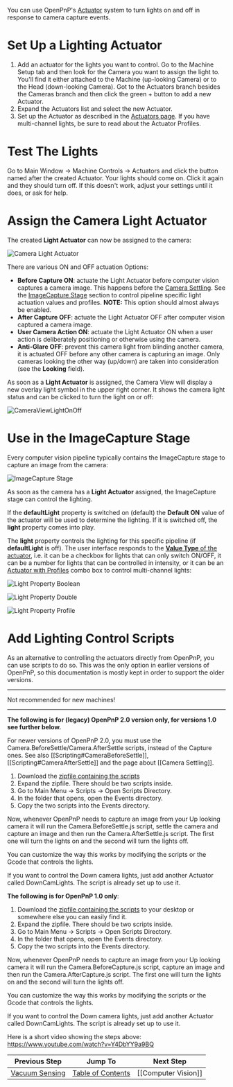 You can use OpenPnP's [Actuator](https://github.com/openpnp/openpnp/wiki/Setup-and-Calibration:-Actuators) system to turn lights on and off in response to camera capture events.

# Set Up a Lighting Actuator

1. Add an actuator for the lights you want to control. Go to the Machine Setup tab and then look for the Camera you want to assign the light to. You'll find it either attached to the Machine (up-looking Camera) or to the Head (down-looking Camera). Got to the Actuators branch besides the Cameras branch and then click the green + button to add a new Actuator.
2. Expand the Actuators list and select the new Actuator.
3. Set up the Actuator as described in the [Actuators page](https://github.com/openpnp/openpnp/wiki/Setup-and-Calibration:-Actuators). If you have multi-channel lights, be sure to read about the Actuator Profiles. 

# Test The Lights

Go to Main Window -> Machine Controls -> Actuators and click the button named after the created Actuator. Your lights should come on. Click it again and they should turn off. If this doesn't work, adjust your settings until it does, or ask for help.

# Assign the Camera Light Actuator

The created **Light Actuator** can now be assigned to the camera:

![Camera Light Actuator](https://user-images.githubusercontent.com/9963310/104466458-8db7b300-55b5-11eb-8674-b554fc44ce54.png)

There are various ON and OFF actuation Options:

* **Before Capture ON**: actuate the Light Actuator before computer vision captures a camera image. This happens before the [Camera Settling](/openpnp/openpnp/wiki/Camera-Settling). See the [ImageCapture Stage](#use-in-the-imagecapture-stage) section to control pipeline specific light actuation values and profiles. **NOTE:** This option should almost always be enabled. 
* **After Capture OFF**: actuate the Light Actuator OFF after computer vision captured a camera image. 
* **User Camera Action ON**: actuate the Light Actuator ON when a user action is deliberately positioning or otherwise using the camera. 
* **Anti-Glare OFF**: prevent this camera light from blinding another camera, it is actuated OFF before any other camera is capturing an image. Only cameras looking the other way (up/down) are taken into consideration (see the **Looking** field). 

As soon as a **Light Actuator** is assigned, the Camera View will display a new overlay light symbol in the upper right corner. It shows the camera light status and can be clicked to turn the light on or off:
 
![CameraViewLightOnOff](https://user-images.githubusercontent.com/9963310/103424966-9e2c5e80-4baf-11eb-8eac-a20844fed4e8.gif)

# Use in the ImageCapture Stage 

Every computer vision pipeline typically contains the ImageCapture stage to capture an image from the camera:

![ImageCapture Stage](https://user-images.githubusercontent.com/9963310/103425063-2874c280-4bb0-11eb-9ce2-e2ce715f39a9.png)

As soon as the camera has a **Light Actuator** assigned, the ImageCapture stage can control the lighting. 

If the **defaultLight** property is switched on (default) the **Default ON** value of the actuator will be used to determine the lighting. If it is switched off, the **light** property comes into play.

The **light** property controls the lighting for this specific pipeline (if **defaultLight** is off). The user interface responds to the [**Value Type** of the actuator](https://github.com/openpnp/openpnp/wiki/Setup-and-Calibration:-Actuators#actuator-value-type), i.e. it can be a checkbox for lights that can only switch ON/OFF, it can be a number for lights that can be controlled in intensity, or it can be an [Actuator with Profiles](https://github.com/openpnp/openpnp/wiki/Setup-and-Calibration:-Actuators#actuator-with-profiles) combo box to control multi-channel lights:

![Light Property Boolean](https://user-images.githubusercontent.com/9963310/103425237-53abe180-4bb1-11eb-93f0-b212953113f5.png) 

![Light Property Double](https://user-images.githubusercontent.com/9963310/103425242-61f9fd80-4bb1-11eb-949d-0c62382d5c65.png)  

![Light Property Profile](https://user-images.githubusercontent.com/9963310/103425285-a7b6c600-4bb1-11eb-9ba6-b94eaa55a34c.png)

# Add Lighting Control Scripts
As an alternative to controlling the actuators directly from OpenPnP, you can use scripts to do so. This was the only option in earlier versions of OpenPnP, so this documentation is mostly kept in order to support the older versions. 
___
Not recommended for new machines! 
___

**The following is for (legacy) OpenPnP 2.0 version only, for versions 1.0 see further below.**

For newer versions of OpenPnP 2.0, you must use the Camera.BeforeSettle/Camera.AfterSettle scripts, instead of the Capture ones. See also [[Scripting#CameraBeforeSettle]], [[Scripting#CameraAfterSettle]] and the page about [[Camera Settling]].

1. Download the [zipfile containing the scripts](https://github.com/ozzysv/Camera-Lighting-openpnp/raw/master/Camera%20Lighting.zip)
2. Expand the zipfile. There should be two scripts inside.
3. Go to Main Menu -> Scripts -> Open Scripts Directory.
4. In the folder that opens, open the Events directory.
5. Copy the two scripts into the Events directory.

Now, whenever OpenPnP needs to capture an image from your Up looking camera it will run the Camera.BeforeSettle.js script, settle the camera and capture an image and then run the Camera.AfterSettle.js script. The first one will turn the lights on and the second will turn the lights off.

You can customize the way this works by modifying the scripts or the Gcode that controls the lights.

If you want to control the Down camera lights, just add another Actuator called DownCamLights. The script is already set up to use it.

**The following is for OpenPnP 1.0 only**:

1. Download the [zipfile containing the scripts](https://gist.github.com/vonnieda/1bed59fe30c637b88470e0ca3cb5d05d/archive/fb9682a01708e3555f44d26469df7c81007be34a.zip) 
to your desktop or somewhere else you can easily find it.
2. Expand the zipfile. There should be two scripts inside.
3. Go to Main Menu -> Scripts -> Open Scripts Directory.
4. In the folder that opens, open the Events directory.
5. Copy the two scripts into the Events directory.

Now, whenever OpenPnP needs to capture an image from your Up looking camera it will run the Camera.BeforeCapture.js script, capture an image and then run the Camera.AfterCapture.js script. The first one will turn the lights on and the second will turn the lights off.

You can customize the way this works by modifying the scripts or the Gcode that controls the lights.

If you want to control the Down camera lights, just add another Actuator called DownCamLights. The script is already set up to use it.

Here is a short video showing the steps above: https://www.youtube.com/watch?v=Y4DbYY9a9BQ


| Previous Step                 | Jump To                 | Next Step                                   |
| ----------------------------- | ----------------------- | ------------------------------------------- |
| [Vacuum Sensing](https://github.com/openpnp/openpnp/wiki/Setup-and-Calibration%3A-Vacuum-Sensing) | [Table of Contents](https://github.com/openpnp/openpnp/wiki/Setup-and-Calibration) | [[Computer Vision]] |